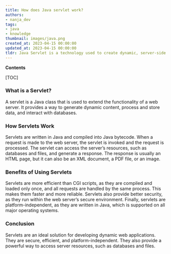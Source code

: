 ```yaml
---
title: How does Java servlet work?
authors:
- nanja_dev
tags:
- java
- knowledge
thumbnail: images/java.png
created_at: 2023-04-15 00:00:00
updated_at: 2023-04-15 00:00:00
tldr: Java Servlet is a technology used to create dynamic, server-side web applications.
---
```


**Contents**

[TOC]

### What is a Servlet?
A servlet is a Java class that is used to extend the functionality of a web server. It provides a way to generate dynamic content, process and store data, and interact with databases.

### How Servlets Work
Servlets are written in Java and compiled into Java bytecode. When a request is made to the web server, the servlet is invoked and the request is processed. The servlet can access the server’s resources, such as databases and files, and generate a response. The response is usually an HTML page, but it can also be an XML document, a PDF file, or an image.

### Benefits of Using Servlets
Servlets are more efficient than CGI scripts, as they are compiled and loaded only once, and all requests are handled by the same process. This makes them faster and more reliable. Servlets also provide better security, as they run within the web server’s secure environment. Finally, servlets are platform-independent, as they are written in Java, which is supported on all major operating systems.

### Conclusion
Servlets are an ideal solution for developing dynamic web applications. They are secure, efficient, and platform-independent. They also provide a powerful way to access server resources, such as databases and files.
